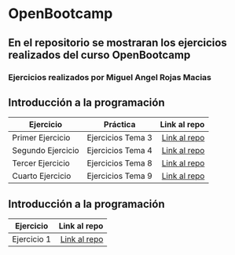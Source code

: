 # OpenBootcamp

## En el repositorio se mostraran los ejercicios realizados del curso OpenBootcamp
### Ejercicios realizados por Miguel Angel Rojas Macias

## Introducción a la programación
| Ejercicio | Práctica | Link al repo |
| ------------- |:-------------:| -----:|
|Primer Ejercicio|Ejercicios Tema 3|[Link al repo](https://github.com/MiguelARojas/OpenBootcamp/tree/main/IntroduccionJava/src/EjerciciosTema3)
|Segundo Ejercicio|Ejercicios Tema 4|[Link al repo](https://github.com/MiguelARojas/OpenBootcamp/tree/main/IntroduccionJava/src/EjerciciosTema4)
|Tercer Ejercicio|Ejercicios Tema 8|[Link al repo](https://github.com/MiguelARojas/OpenBootcamp/tree/main/IntroduccionJava/src/EjerciciosTema8)
|Cuarto Ejercicio|Ejercicios Tema 9|[Link al repo](https://github.com/MiguelARojas/OpenBootcamp/tree/main/IntroduccionJava/src/EjerciciosTema9)

## Introducción a la programación
| Ejercicio | Link al repo |
| ------------- | -----:|
|Ejercicio 1|[Link al repo](https://github.com/MiguelARojas/OpenBootcamp/tree/main/Python/Evidencias)
